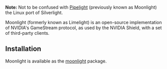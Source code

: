 **Note:** Not to be confused with [Pipelight](/index.php/Pipelight "Pipelight") (previously known as Moonlight) the Linux port of Silverlight.

Moonlight (formerly known as Limelight) is an open-source implementation of NVIDIA's GameStream protocol, as used by the NVIDIA Shield, with a set of third-party clients.

## Installation

Moonlight is available as the [moonlight](https://aur.archlinux.org/packages/moonlight/) package.